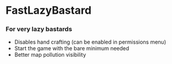 # FastLazyBastard
### For very lazy bastards
- Disables hand crafting (can be enabled in permissions menu)
- Start the game with the bare minimum needed
- Better map pollution visibility
